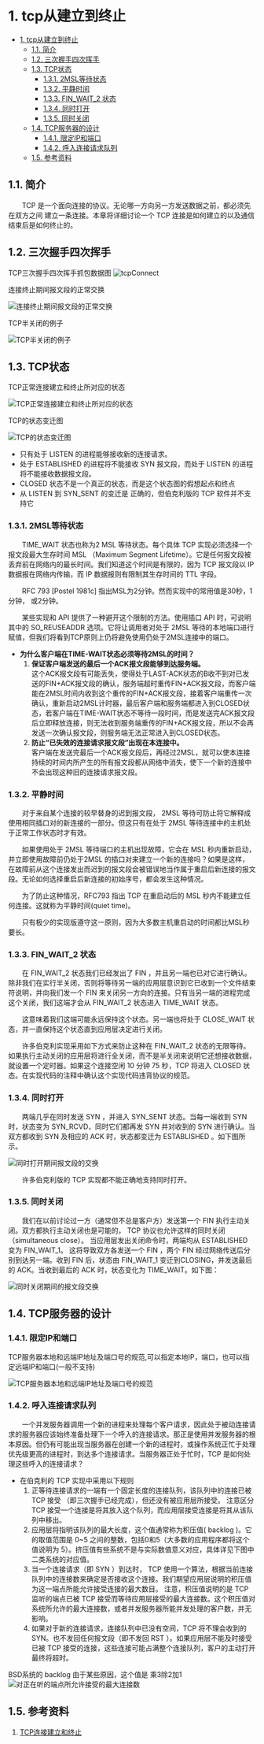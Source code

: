 # 1. tcp从建立到终止

- [1. tcp从建立到终止](#1-tcp从建立到终止)
  - [1.1. 简介](#11-简介)
  - [1.2. 三次握手四次挥手](#12-三次握手四次挥手)
  - [1.3. TCP状态](#13-tcp状态)
    - [1.3.1. 2MSL等待状态](#131-2msl等待状态)
    - [1.3.2. 平静时间](#132-平静时间)
    - [1.3.3. FIN_WAIT_2 状态](#133-fin_wait_2-状态)
    - [1.3.4. 同时打开](#134-同时打开)
    - [1.3.5. 同时关闭](#135-同时关闭)
  - [1.4. TCP服务器的设计](#14-tcp服务器的设计)
    - [1.4.1. 限定IP和端口](#141-限定ip和端口)
    - [1.4.2. 呼入连接请求队列](#142-呼入连接请求队列)
  - [1.5. 参考资料](#15-参考资料)

## 1.1. 简介

&emsp;&emsp;TCP 是一个面向连接的协议。无论哪一方向另一方发送数据之前，都必须先在双方之间 建立一条连接。本章将详细讨论一个 TCP 连接是如何建立的以及通信结束后是如何终止的。

## 1.2. 三次握手四次挥手

TCP三次握手四次挥手抓包数据图
![tcpConnect](./img/tcpConnect.png)

连接终止期间报文段的正常交换

![连接终止期间报文段的正常交换](./img/连接终止期间报文段的正常交换.png)

TCP半关闭的例子

![TCP半关闭的例子](./img/TCP半关闭的例子.png)

## 1.3. TCP状态

TCP正常连接建立和终止所对应的状态

![TCP正常连接建立和终止所对应的状态](./img/TCP正常连接建立和终止所对应的状态.png)

TCP的状态变迁图

![TCP的状态变迁图](./img/TCP的状态变迁图.png)

- 只有处于 LISTEN 的进程能够接收新的连接请求。
- 处于 ESTABLISHED 的进程将不能接收 SYN 报文段，而处于 LISTEN 的进程将不能接收数据报文段。
- CLOSED 状态不是一个真正的状态，而是这个状态图的假想起点和终点
- 从 LISTEN 到 SYN_SENT 的变迁是 正确的，但伯克利版的 TCP 软件并不支持它

### 1.3.1. 2MSL等待状态

&emsp;&emsp;TIME_WAIT 状态也称为2 MSL 等待状态。每个具体 TCP 实现必须选择一个报文段最大生存时间 MSL （Maximum Segment Lifetime）。它是任何报文段被丢弃前在网络内的最长时间。我们知道这个时间是有限的，因为 TCP 报文段以 IP 数据报在网络内传输，而 IP 数据报则有限制其生存时间的 TTL 字段。

&emsp;&emsp;RFC 793 [Postel 1981c] 指出MSL为2分钟。然而实现中的常用值是30秒，1分钟， 或2分钟。

&emsp;&emsp;某些实现和 API 提供了一种避开这个限制的方法。使用插口 API 时，可说明其中的 SO_REUSEADDR 选项。它将让调用者对处于 2MSL 等待的本地端口进行赋值，但我们将看到TCP原则上仍将避免使用仍处于2MSL连接中的端口。

- **为什么客户端在TIME-WAIT状态必须等待2MSL的时间？**
  1. **保证客户端发送的最后一个ACK报文段能够到达服务端。**  
  这个ACK报文段有可能丢失，使得处于LAST-ACK状态的B收不到对已发送的FIN+ACK报文段的确认，服务端超时重传FIN+ACK报文段，而客户端能在2MSL时间内收到这个重传的FIN+ACK报文段，接着客户端重传一次确认，重新启动2MSL计时器，最后客户端和服务端都进入到CLOSED状态，若客户端在TIME-WAIT状态不等待一段时间，而是发送完ACK报文段后立即释放连接，则无法收到服务端重传的FIN+ACK报文段，所以不会再发送一次确认报文段，则服务端无法正常进入到CLOSED状态。
  2. **防止“已失效的连接请求报文段”出现在本连接中。**  
  客户端在发送完最后一个ACK报文段后，再经过2MSL，就可以使本连接持续的时间内所产生的所有报文段都从网络中消失，使下一个新的连接中不会出现这种旧的连接请求报文段。

### 1.3.2. 平静时间

&emsp;&emsp;对于来自某个连接的较早替身的迟到报文段， 2MSL 等待可防止将它解释成使用相同插口对的新连接的一部分。但这只有在处于 2MSL 等待连接中的主机处于正常工作状态时才有效。

&emsp;&emsp;如果使用处于 2MSL 等待端口的主机出现故障，它会在 MSL 秒内重新启动，并立即使用故障前仍处于2MSL 的插口对来建立一个新的连接吗？如果是这样，在故障前从这个连接发出而迟到的报文段会被错误地当作属于重启后新连接的报文段。无论如何选择重启后新连接的初始序号，都会发生这种情况。

&emsp;&emsp;为了防止这种情况，RFC793 指出 TCP 在重启动后的 MSL 秒内不能建立任何连接。这就称为平静时间(quiet time)。

&emsp;&emsp;只有极少的实现版遵守这一原则，因为大多数主机重启动的时间都比MSL秒要长。

### 1.3.3. FIN_WAIT_2 状态

&emsp;&emsp;在 FIN_WAIT_2 状态我们已经发出了 FIN ，并且另一端也已对它进行确认。除非我们在实行半关闭，否则将等待另一端的应用层意识到它已收到一个文件结束符说明，并向我们发一个 FIN 来关闭另一方向的连接。只有当另一端的进程完成这个关闭，我们这端才会从 FIN_WAIT_2 状态进入 TIME_WAIT 状态。

&emsp;&emsp;这意味着我们这端可能永远保持这个状态。另一端也将处于 CLOSE_WAIT 状态，并一直保持这个状态直到应用层决定进行关闭。

&emsp;&emsp;许多伯克利实现采用如下方式来防止这种在 FIN_WAIT_2 状态的无限等待。如果执行主动关闭的应用层将进行全关闭，而不是半关闭来说明它还想接收数据，就设置一个定时器。如果这个连接空闲 10 分钟 75 秒，TCP 将进入 CLOSED 状态。在实现代码的注释中确认这个实现代码违背协议的规范。

### 1.3.4. 同时打开

&emsp;&emsp;两端几乎在同时发送 SYN ，并进入 SYN_SENT 状态。当每一端收到 SYN 时，状态变为 SYN_RCVD，同时它们都再发 SYN 并对收到的 SYN 进行确认。当双方都收到 SYN 及相应的 ACK 时，状态都变迁为 ESTABLISHED 。如下图所示。

![同时打开期间报文段的交换](./img/同时打开期间报文段的交换.png)

&emsp;&emsp;许多伯克利版的 TCP 实现都不能正确地支持同时打开。

### 1.3.5. 同时关闭

&emsp;&emsp;我们在以前讨论过一方（通常但不总是客户方）发送第一个 FIN 执行主动关闭。双方都执行主动关闭也是可能的， TCP 协议也允许这样的同时关闭（simultaneous close）。 当应用层发出关闭命令时，两端均从 ESTABLISHED 变为 FIN_WAIT_1。 这将导致双方各发送一个 FIN ，两个 FIN 经过网络传送后分别到达另一端。收到 FIN 后，状态由 FIN_WAIT_1 变迁到CLOSING，并发送最后的 ACK。当收到最后的 ACK 时，状态变化为 TIME_WAIT。如下图：

![同时关闭期间的报文段交换](./img/同时关闭期间的报文段交换.png)

## 1.4. TCP服务器的设计

### 1.4.1. 限定IP和端口

TCP服务器本地和远端IP地址及端口号的规范,可以指定本地IP，端口，也可以指定远端IP和端口(一般不支持)

![TCP服务器本地和远端IP地址及端口号的规范](./img/TCP服务器本地和远端IP地址及端口号的规范.png)

### 1.4.2. 呼入连接请求队列

&emsp;&emsp;一个并发服务器调用一个新的进程来处理每个客户请求，因此处于被动连接请求的服务器应该始终准备处理下一个呼入的连接请求。那正是使用并发服务器的根本原因。但仍有可能出现当服务器在创建一个新的进程时，或操作系统正忙于处理优先级更高的进程时，到达多个连接请求。当服务器正处于忙时，TCP 是如何处理这些呼入的连接请求？

- 在伯克利的 TCP 实现中采用以下规则
  1. 正等待连接请求的一端有一个固定长度的连接队列，该队列中的连接已被 TCP 接受 （即三次握手已经完成），但还没有被应用层所接受。 注意区分 TCP 接受一个连接是将其放入这个队列，而应用层接受连接是将其从该队列中移出。
  2. 应用层将指明该队列的最大长度，这个值通常称为积压值( backlog )。它的取值范围是 0~5 之间的整数，包括0和5（大多数的应用程序都将这个值说明为 5）。挤压值有些系统不是与实际数值意义对应，具体详见下图中二类系统的对应值。
  3. 当一个连接请求（即 SYN ）到达时， TCP 使用一个算法，根据当前连接队列中的连接数来确定是否接收这个连接。我们期望应用层说明的积压值为这一端点所能允许接受连接的最大数目。 注意，积压值说明的是 TCP 监听的端点已被 TCP 接受而等待应用层接受的最大连接数。这个积压值对系统所允许的最大连接数，或者并发服务器所能并发处理的客户数，并无影响。
  4. 如果对于新的连接请求，连接队列中已没有空间，TCP 将不理会收到的 SYN。也不发回任何报文段（即不发回 RST ）。如果应用层不能及时接受已被 TCP 接受的连接，这些连接可能占满整个连接队列，客户的主动打开最终将超时。

BSD系统的 backlog 由于某些原因，这个值是 乘3除2加1
![对正在听的端点所允许接受的最大连接数](./img/对正在听的端点所允许接受的最大连接数.png)

## 1.5. 参考资料

1. [TCP连接建立和终止](./../TCP-IP详解卷1/018.PDF)
